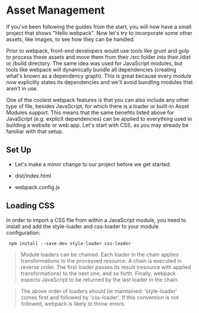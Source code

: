# Asset Management
If you've been following the guides from the start, you will now have a small project that shows "Hello webpack". Now let's try to incorporate some other assets, like images, to see how they can be handled.

Prior to webpack, front-end developers would use tools like grunt and gulp to process these assets and move them from their /src folder into their /dist or /build directory. The same idea was used for JavaScript modules, but tools like webpack will dynamically bundle all dependencies (creating what's known as a dependency graph). This is great because every module now explicitly states its dependencies and we'll avoid bundling modules that aren't in use.

One of the coolest webpack features is that you can also include any other type of file, besides JavaScript, for which there is a loader or built-in Asset Modules support. This means that the same benefits listed above for JavaScript (e.g. explicit dependencies) can be applied to everything used in building a website or web app. Let's start with CSS, as you may already be familiar with that setup.

## Set Up
- Let's make a minor change to our project before we get started:

- dist/index.html
- webpack.config.js

## Loading CSS
In order to import a CSS file from within a JavaScript module, you need to install and add the style-loader and css-loader to your module configuration:

``` npm install --save-dev style-loader css-loader```

> Module loaders can be chained. Each loader in the chain applies transformations to the processed resource. A chain is executed in reverse order. The first loader passes its result (resource with applied transformations) to the next one, and so forth. Finally, webpack expects JavaScript to be returned by the last loader in the chain.

> The above order of loaders should be maintained: 'style-loader' comes first and followed by 'css-loader'. If this convention is not followed, webpack is likely to throw errors.


